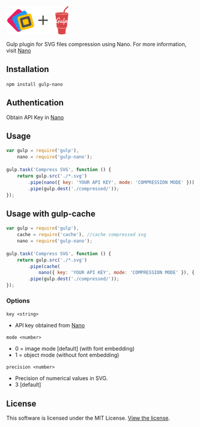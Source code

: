 ![Nano](logo.png)

Gulp plugin for SVG files compression using Nano. For more information, visit [Nano](https://vecta.io/nano)

## Installation

`npm install gulp-nano`

## Authentication

Obtain API Key in [Nano](https://vecta.io/nano)

## Usage

```javascript
var gulp = require('gulp'),
    nano = require('gulp-nano');

gulp.task('Compress SVG', function () {
    return gulp.src('./*.svg')
        .pipe(nano({ key: 'YOUR API KEY', mode: 'COMPRESSION MODE' }))
        .pipe(gulp.dest('./compressed/'));
});
```

## Usage with gulp-cache

```javascript
var gulp = require('gulp'),
    cache = require('cache'), //cache compressed svg
    nano = require('gulp-nano');

gulp.task('Compress SVG', function () {
    return gulp.src('./*.svg')
        .pipe(cache(
            nano({ key: 'YOUR API KEY', mode: 'COMPRESSION MODE' }), { name: 'nano-cache' } )
        .pipe(gulp.dest('./compressed/'));
});
```

### Options

`key <string>` 

- API key obtained from [Nano](https://vecta.io/nano)

`mode <number>` 

- 0 = image mode [default] (with font embedding)
- 1 = object mode (without font embedding)

`precision <number>`

- Precision of numerical values in SVG.
- 3 [default]

## License

This software is licensed under the MIT License. [View the license](LICENSE).
